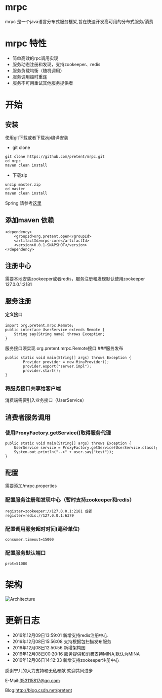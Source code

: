 # mrpc
mrpc 是一个java语言分布式服务框架,旨在快速开发高可用的分布式服务/消费
# mrpc 特性
* 简单高效的rpc调用实现
* 服务动态注册和发现，支持zookeeper、redis
* 服务负载均衡（随机调用）
* 服务调用超时重连
* 服务不可用重试其他服务提供者


# 开始

## 安装

使用git下载或者下载zip编译安装

* git clone

```
git clone https://github.com/pretent/mrpc.git
cd mrpc
maven clean install
```

* 下载zip

```
unzip master.zip
cd master
maven clean install
```
Spring 请参考[这里](mrpc-support/mrpc-support-spring/README.md)
## 添加maven 依赖
```
<dependency>
	<groupId>org.pretent.open</groupId>
	<artifactId>mrpc-core</artifactId>
	<version>0.0.1-SNAPSHOT</version>
</dependency>
```

## 注册中心
需要本地安装zookeeper或者redis，服务注册和发现默认使用zookeeper 127.0.0.1:2181

## 服务注册
#### 定义接口
```
import org.pretent.mrpc.Remote;
public interface UserService extends Remote {
    String say(String name) throws Exception;
}
```
服务接口须实现 org.pretent.mrpc.Remote接口
###服务发布
```
public static void main(String[] args) throws Exception {
		Provider provider = new MinaProvider();
		provider.export("server.impl");
		provider.start();
}
```
### 将服务接口共享给客户端
消费端需要引入业务接口（UserService）
## 消费者服务调用
### 使用ProxyFactory.getService()取得服务代理
```
public static void main(String[] args) throws Exception {
	UserService service = ProxyFactory.getService(UserService.class);
	System.out.println("-->" + user.say("test"));
}
```
## 配置

需要添加/mrpc.properties

### 配置服务注册和发现中心（暂时支持zookeeper和redis）
```
register=zookeeper://127.0.0.1:2181 或者
register=redis://127.0.0.1:6379
```

### 配置调用服务超时时间(毫秒单位)
```
consumer.timeout=15000
```

### 配置服务默认端口
```
prot=51000
```

# 架构

![Architecture](./architecture.png)

# 更新日志

* 2016年12月09日13:59:01 新增支持redis注册中心
* 2016年12月08日15:56:08 支持根据包扫描发布服务
* 2016年12月08日12:50:56 新增架构图
* 2016年12月08日00:20:16 服务提供和消费支持MINA,默认为MINA
* 2016年12月06日14:12:33 新增支持zookeeper注册中心


感谢宁儿的大力支持和无私奉献
欢迎共同进步

E-Mail:353115817@qq.com

Blog:http://blog.csdn.net/pretent